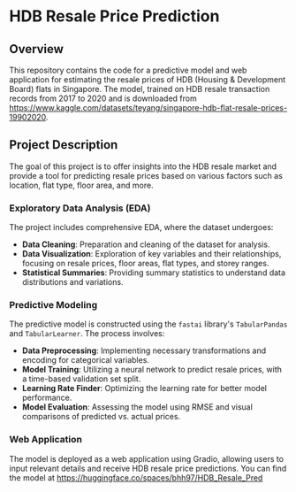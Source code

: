 # HDB Resale Price Prediction

## Overview
This repository contains the code for a predictive model and web application for estimating the resale prices of HDB (Housing & Development Board) flats in Singapore. The model, trained on HDB resale transaction records from 2017 to 2020 and is downloaded from https://www.kaggle.com/datasets/teyang/singapore-hdb-flat-resale-prices-19902020.

## Project Description
The goal of this project is to offer insights into the HDB resale market and provide a tool for predicting resale prices based on various factors such as location, flat type, floor area, and more.

### Exploratory Data Analysis (EDA)
The project includes comprehensive EDA, where the dataset undergoes:
- **Data Cleaning**: Preparation and cleaning of the dataset for analysis.
- **Data Visualization**: Exploration of key variables and their relationships, focusing on resale prices, floor areas, flat types, and storey ranges.
- **Statistical Summaries**: Providing summary statistics to understand data distributions and variations.

### Predictive Modeling
The predictive model is constructed using the `fastai` library's `TabularPandas` and `TabularLearner`. The process involves:
- **Data Preprocessing**: Implementing necessary transformations and encoding for categorical variables.
- **Model Training**: Utilizing a neural network to predict resale prices, with a time-based validation set split.
- **Learning Rate Finder**: Optimizing the learning rate for better model performance.
- **Model Evaluation**: Assessing the model using RMSE and visual comparisons of predicted vs. actual prices.

### Web Application
The model is deployed as a web application using Gradio, allowing users to input relevant details and receive HDB resale price predictions. You can find the model at https://huggingface.co/spaces/bhh97/HDB_Resale_Pred
